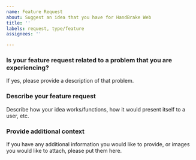 ```yaml
---
name: Feature Request
about: Suggest an idea that you have for HandBrake Web
title: ''
labels: request, type/feature
assignees: ''

---
```


### Is your feature request related to a problem that you are experiencing?
If yes, please provide a description of that problem.

### Describe your feature request
Describe how your idea works/functions, how it would present itself to a user, etc.

### Provide additional context
If you have any additional information you would like to provide, or images you would like to attach, please put them here.
